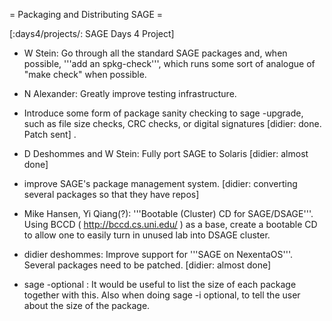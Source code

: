 = Packaging and Distributing SAGE =

[:days4/projects/: SAGE Days 4 Project]

 * W Stein: Go through all the standard SAGE packages and, when possible, '''add an spkg-check''', which runs some sort of analogue of "make check" when possible.

 * N Alexander: Greatly improve testing infrastructure. 

 * Introduce some form of package sanity checking to sage -upgrade, such as file size checks, CRC checks, or digital signatures [didier: done. Patch sent] .

 * D Deshommes and W Stein: Fully port SAGE to Solaris [didier: almost done] 

 * improve SAGE's package management system. [didier: converting several packages so that they have repos]
 
 * Mike Hansen, Yi Qiang(?): '''Bootable (Cluster) CD for SAGE/DSAGE'''.  Using BCCD ( http://bccd.cs.uni.edu/ ) as a base, create a bootable CD to allow one to easily turn in unused lab into DSAGE cluster.

 * didier deshommes: Improve support for '''SAGE on NexentaOS'''. Several packages need to be patched. [didier: almost done] 

 * sage -optional : It would be useful to list the size of each package together with this. Also when doing sage -i optional, to tell the user about the size of the package.
